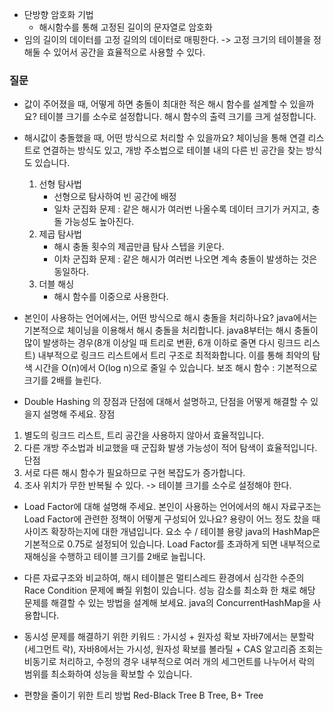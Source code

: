 - 단방향 암호화 기법
	- 해시함수를 통해 고정된 길이의 문자열로 암호화
- 임의 길이의 데이터를 고정 길의의 데이터로 매핑한다.
  -> 고정 크기의 테이블을 정해둘 수 있어서 공간을 효율적으로 사용할 수 있다.

### 질문
- 값이 주어졌을 때, 어떻게 하면 충돌이 최대한 적은 해시 함수를 설계할 수 있을까요?
테이블 크기를 소수로 설정합니다.
해시 함수의 출력 크기를 크게 설정합니다.

- 해시값이 충돌했을 때, 어떤 방식으로 처리할 수 있을까요?
체이닝을 통해 연결 리스트로 연결하는 방식도 있고,
개방 주소법으로 테이블 내의 다른 빈 공간을 찾는 방식도 있습니다.
	1. 선형 탐사법 
		- 선형으로 탐사하여 빈 공간에 배정
		- 일차 군집화 문제 : 같은 해시가 여러번 나올수록 데이터 크기가 커지고, 충돌 가능성도 높아진다.
	2. 제곱 탐사법
		- 해시 충돌 횟수의 제곱만큼 탐사 스텝을 키운다.
		- 이차 군집화 문제 : 같은 해시가 여러번 나오면 계속 충돌이 발생하는 것은 동일하다.
	3. 더블 해싱
		- 해시 함수를 이중으로 사용한다.

- 본인이 사용하는 언어에서는, 어떤 방식으로 해시 충돌을 처리하나요?
java에서는 기본적으로 체이닝을 이용해서 해시 충돌을 처리합니다.
java8부터는 해시 충돌이 많이 발생하는 경우(8개 이상일 때 트리로 변환, 6개 이하로 줄면 다시 링크드 리스트) 내부적으로 링크드 리스트에서 트리 구조로 최적화합니다.
이를 통해 최악의 탐색 시간을 O(n)에서 O(log n)으로 줄일 수 있습니다.
보조 해시 함수 : 기본적으로 크기를 2배를 늘린다.

- Double Hashing 의 장점과 단점에 대해서 설명하고, 단점을 어떻게 해결할 수 있을지 설명해 주세요.
장점
1. 별도의 링크드 리스트, 트리 공간을 사용하지 않아서 효율적입니다.
2. 다른 개방 주소법과 비교했을 때 군집화 발생 가능성이 적어 탐색이 효율적입니다.
단점
1. 서로 다른 해시 함수가 필요하므로 구현 복잡도가 증가합니다.
2. 조사 위치가 무한 반복될 수 있다. -> 테이블 크기를 소수로 설정해야 한다.

- Load Factor에 대해 설명해 주세요. 본인이 사용하는 언어에서의 해시 자료구조는 Load Factor에 관련한 정책이 어떻게 구성되어 있나요?
용량이 어느 정도 찼을 때 사이즈 확장하는지에 대한 개념입니다.
요소 수 / 테이블 용량
java의 HashMap은 기본적으로 0.75로 설정되어 있습니다.
Load Factor를 초과하게 되면 내부적으로 재해싱을 수행하고 테이블 크기를 2배로 늘립니다.

- 다른 자료구조와 비교하여, 해시 테이블은 멀티스레드 환경에서 심각한 수준의 Race Condition 문제에 빠질 위험이 있습니다. 성능 감소를 최소화 한 채로 해당 문제를 해결할 수 있는 방법을 설계해 보세요.
java의 ConcurrentHashMap을 사용합니다.
- 동시성 문제를 해결하기 위한 키워드 : 가시성 + 원자성 확보
  자바7에서는 분할락(세그먼트 락), 자바8에서는  가시성, 원자성 확보를 볼라틸  + CAS 알고리즘
조회는 비동기로 처리하고, 수정의 경우 내부적으로 여러 개의 세그먼트를 나누어서 락의 범위를 최소화하여 성능을 확보할 수 있습니다.

- 편향을 줄이기 위한 트리 방법
Red-Black Tree
B Tree, B+ Tree